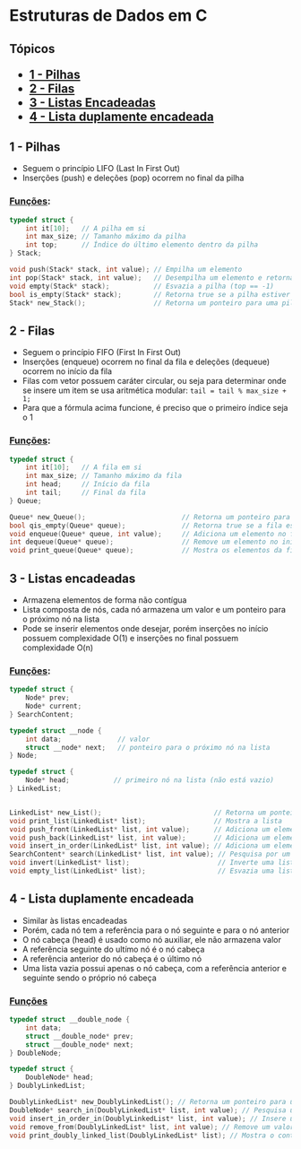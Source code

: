 # Estruturas de Dados em C

<h2>
Tópicos

- [1 - Pilhas](#1---pilhas)
- [2 - Filas](#2---filas)
- [3 - Listas Encadeadas](#3---listas-encadeadas)
- [4 - Lista duplamente encadeada](#4---lista-duplamente-encadeada)

</h2>

## 1 - Pilhas

- Seguem o princípio LIFO (Last In First Out)
- Inserções (push) e deleções (pop) ocorrem no final da pilha
### [Funções](./src/stack/stack.h):

```c
typedef struct {
    int it[10];   // A pilha em si
    int max_size; // Tamanho máximo da pilha
    int top;      // Índice do último elemento dentro da pilha
} Stack;

void push(Stack* stack, int value); // Empilha um elemento
int pop(Stack* stack, int value);   // Desempilha um elemento e retorna o elemento desempilhado
void empty(Stack* stack);           // Esvazia a pilha (top == -1)
bool is_empty(Stack* stack);        // Retorna true se a pilha estiver vazia e false se não
Stack* new_Stack();                 // Retorna um ponteiro para uma pilha
```

## 2 - Filas

- Seguem o princípio FIFO (First In First Out)
- Inserções (enqueue) ocorrem no final da fila e deleções (dequeue) ocorrem no início da fila
- Filas com vetor possuem caráter circular, ou seja para determinar onde se insere um item se usa aritmética modular:
```tail = tail % max_size + 1;```
- Para que a fórmula acima funcione, é preciso que o primeiro índice seja o 1
### [Funções](./src/queue/queue.h):

```c
typedef struct {
    int it[10];   // A fila em si
    int max_size; // Tamanho máximo da fila
    int head;     // Início da fila
    int tail;     // Final da fila
} Queue;

Queue* new_Queue();                        // Retorna um ponteiro para a fila
bool qis_empty(Queue* queue);              // Retorna true se a fila estiver vazia e false se não
void enqueue(Queue* queue, int value);     // Adiciona um elemento no final da fila
int dequeue(Queue* queue);                 // Remove um elemento no início da fila
void print_queue(Queue* queue);            // Mostra os elementos da fila
```

## 3 - Listas encadeadas

- Armazena elementos de forma não contígua
- Lista composta de nós, cada nó armazena um valor e um ponteiro para o próximo nó na lista
- Pode se inserir elementos onde desejar, porém inserções no início possuem complexidade O(1) e inserções no final possuem complexidade O(n)

### [Funções](./src/linked_list/linked_list.h):

```c
typedef struct {
    Node* prev;
    Node* current;
} SearchContent;

typedef struct __node {
    int data;              // valor
    struct __node* next;   // ponteiro para o próximo nó na lista
} Node;

typedef struct {
    Node* head;           // primeiro nó na lista (não está vazio)
} LinkedList;


LinkedList* new_List();                            // Retorna um ponteiro para uma lista
void print_list(LinkedList* list);                 // Mostra a lista
void push_front(LinkedList* list, int value);      // Adiciona um elemento no início da lista
void push_back(LinkedList* list, int value);       // Adiciona um elemento no final da lista
void insert_in_order(LinkedList* list, int value); // Adiciona um elemento na posição correta numa lista ordenada de forma crescente
SearchContent* search(LinkedList* list, int value); // Pesquisa por um item em uma lista encadeada ordenada
void invert(LinkedList* list);                      // Inverte uma lista encadeada 
void empty_list(LinkedList* list);                  // Esvazia uma lista encadeada
```

## 4 - Lista duplamente encadeada

- Similar às listas encadeadas
- Porém, cada nó tem a referência para o nó seguinte e para o nó anterior
- O nó cabeça (head) é usado como nó auxiliar, ele não armazena valor
- A referência seguinte do ultímo nó é o nó cabeça
- A referência anterior do nó cabeça é o último nó
- Uma lista vazia possui apenas o nó cabeça, com a referência anterior e seguinte sendo o próprio nó cabeça

### [Funções](./src/doubly_linked_list/doubly_linked_list.h)

```c
typedef struct __double_node {
    int data;
    struct __double_node* prev;
    struct __double_node* next;
} DoubleNode;

typedef struct {
    DoubleNode* head;
} DoublyLinkedList;

DoublyLinkedList* new_DoublyLinkedList(); // Retorna um ponteiro para uma lista duplamente encadeada
DoubleNode* search_in(DoublyLinkedList* list, int value); // Pesquisa um valor em uma lista duplamente encadeada ordenada
void insert_in_order_in(DoublyLinkedList* list, int value); // Insere um valor de forma ordenada em uma lista duplamente encadeada ordenada
void remove_from(DoublyLinkedList* list, int value); // Remove um valor da lista duplamente encadeada
void print_doubly_linked_list(DoublyLinkedList* list); // Mostra o conteúdo da lista duplamente encadeada
```